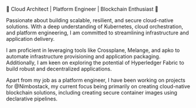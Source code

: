 🚀 Cloud Architect | Platform Engineer | Blockchain Enthusiast 🚀

Passionate about building scalable, resilient, and secure cloud-native solutions. With a deep understanding of Kubernetes, cloud orchestration, and platform engineering, I am committed to streamlining infrastructure and application delivery.

I am proficient in leveraging tools like Crossplane, Melange, and apko to automate infrastructure provisioning and application packaging. Additionally, I am keen on exploring the potential of Hyperledger Fabric to build robust and decentralized applications.

Apart from my job as a platform engineer, I have been working on projects for @Nimbostack, my current focus being primarily on creating cloud-native blockchain solutions, including creating secure container images using declarative pipelines.
